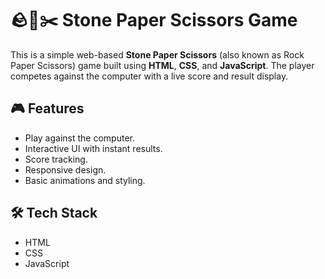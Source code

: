 # 🪨📄✂️ Stone Paper Scissors Game

This is a simple web-based **Stone Paper Scissors** (also known as Rock Paper Scissors) game built using **HTML**, **CSS**, and **JavaScript**. The player competes against the computer with a live score and result display.

## 🎮 Features

- Play against the computer.
- Interactive UI with instant results.
- Score tracking.
- Responsive design.
- Basic animations and styling.

## 🛠️ Tech Stack

- HTML
- CSS
- JavaScript

